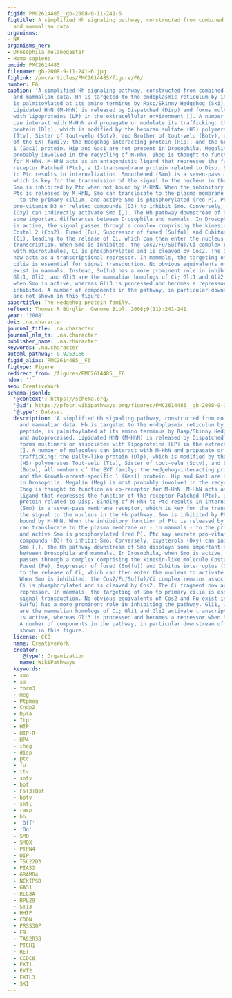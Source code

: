 ```yaml
---
figid: PMC2614485__gb-2008-9-11-241-6
figtitle: A simplified Hh signaling pathway, constructed from combined Drosophila
  and mammalian data
organisms:
- NA
organisms_ner:
- Drosophila melanogaster
- Homo sapiens
pmcid: PMC2614485
filename: gb-2008-9-11-241-6.jpg
figlink: /pmc/articles/PMC2614485/figure/F6/
number: F6
caption: 'A simplified Hh signaling pathway, constructed from combined Drosophila
  and mammalian data. Hh is targeted to the endoplasmic reticulum by its signal peptide,
  is palmitoylated at its amino terminus by Rasp/Skinny Hedgehog (Ski), and autoprocessed.
  Lipidated HhN (M-HhN) is released by Dispatched (Disp) and forms multimers or associates
  with lipoproteins (LP) in the extracellular environment []. A number of molecules
  can interact with M-HhN and propagate or modulate its trafficking: the Dally-like
  protein (Dlp), which is modified by the heparan sulfate (HS) polymerases Tout-velu
  (Ttv), Sister of tout-velu (Sotv), and Brother of tout-velu (Botv), all members
  of the EXT family; the Hedgehog-interacting protein (Hip); and the Growth-arrest-specific
  1 (Gas1) protein. Hip and Gas1 are not present in Drosophila. Megalin (Meg) is most
  probably involved in the recycling of M-HhN. Ihog is thought to function as co-receptor
  for M-HhN. M-HhN acts as an antagonistic ligand that represses the function of the
  receptor Patched (Ptc), a 12-transmembrane protein related to Disp. Binding of M-HhN
  to Ptc results in internalization. Smoothened (Smo) is a seven-pass membrane receptor,
  which is key for the transmission of the signal to the nucleus in the Hh pathway.
  Smo is inhibited by Ptc when not bound by M-HhN. When the inhibitory function of
  Ptc is released by M-HhN, Smo can translocate to the plasma membrane or - in mammals
  - to the primary cilium, and active Smo is phosphorylated (red P). Ptc may secrete
  pro-vitamin D3 or related compounds (D3) to inhibit Smo. Conversely, oxysterols
  (Oxy) can indirectly activate Smo [,]. The Hh pathway downstream of Smo displays
  some important differences between Drosophila and mammals. In Drosophila, when Smo
  is active, the signal passes through a complex comprising the kinesin-like molecule
  Costal 2 (Cos2), Fused (Fu), Suppressor of fused (Su(fu)) and Cubitus interruptus
  (Ci), leading to the release of Ci, which can then enter the nucleus to activate
  transcription. When Smo is inhibited, the Cos2/Fu/Su(fu)/Ci complex remains associated
  with microtubules, Ci is phosphorylated and is cleaved by Cos2. The Ci fragment
  now acts as a transcriptional repressor. In mammals, the targeting of Smo to primary
  cilia is essential for signal transduction. No obvious equivalents of Cos2 and Fu
  exist in mammals. Instead, Su(fu) has a more prominent role in inhibiting the pathway.
  Gli1, Gli2, and Gli3 are the mammalian homologs of Ci; Gli1 and Gli2 activate transcription
  when Smo is active, whereas Gli3 is processed and becomes a repressor when Smo is
  inhibited. A number of components in the pathway, in particular downstream of Smo,
  are not shown in this figure.'
papertitle: The Hedgehog protein family.
reftext: Thomas R Bürglin. Genome Biol. 2008;9(11):241-241.
year: '2008'
doi: .na.character
journal_title: .na.character
journal_nlm_ta: .na.character
publisher_name: .na.character
keywords: .na.character
automl_pathway: 0.9253166
figid_alias: PMC2614485__F6
figtype: Figure
redirect_from: /figures/PMC2614485__F6
ndex: ''
seo: CreativeWork
schema-jsonld:
  '@context': https://schema.org/
  '@id': https://pfocr.wikipathways.org/figures/PMC2614485__gb-2008-9-11-241-6.html
  '@type': Dataset
  description: 'A simplified Hh signaling pathway, constructed from combined Drosophila
    and mammalian data. Hh is targeted to the endoplasmic reticulum by its signal
    peptide, is palmitoylated at its amino terminus by Rasp/Skinny Hedgehog (Ski),
    and autoprocessed. Lipidated HhN (M-HhN) is released by Dispatched (Disp) and
    forms multimers or associates with lipoproteins (LP) in the extracellular environment
    []. A number of molecules can interact with M-HhN and propagate or modulate its
    trafficking: the Dally-like protein (Dlp), which is modified by the heparan sulfate
    (HS) polymerases Tout-velu (Ttv), Sister of tout-velu (Sotv), and Brother of tout-velu
    (Botv), all members of the EXT family; the Hedgehog-interacting protein (Hip);
    and the Growth-arrest-specific 1 (Gas1) protein. Hip and Gas1 are not present
    in Drosophila. Megalin (Meg) is most probably involved in the recycling of M-HhN.
    Ihog is thought to function as co-receptor for M-HhN. M-HhN acts as an antagonistic
    ligand that represses the function of the receptor Patched (Ptc), a 12-transmembrane
    protein related to Disp. Binding of M-HhN to Ptc results in internalization. Smoothened
    (Smo) is a seven-pass membrane receptor, which is key for the transmission of
    the signal to the nucleus in the Hh pathway. Smo is inhibited by Ptc when not
    bound by M-HhN. When the inhibitory function of Ptc is released by M-HhN, Smo
    can translocate to the plasma membrane or - in mammals - to the primary cilium,
    and active Smo is phosphorylated (red P). Ptc may secrete pro-vitamin D3 or related
    compounds (D3) to inhibit Smo. Conversely, oxysterols (Oxy) can indirectly activate
    Smo [,]. The Hh pathway downstream of Smo displays some important differences
    between Drosophila and mammals. In Drosophila, when Smo is active, the signal
    passes through a complex comprising the kinesin-like molecule Costal 2 (Cos2),
    Fused (Fu), Suppressor of fused (Su(fu)) and Cubitus interruptus (Ci), leading
    to the release of Ci, which can then enter the nucleus to activate transcription.
    When Smo is inhibited, the Cos2/Fu/Su(fu)/Ci complex remains associated with microtubules,
    Ci is phosphorylated and is cleaved by Cos2. The Ci fragment now acts as a transcriptional
    repressor. In mammals, the targeting of Smo to primary cilia is essential for
    signal transduction. No obvious equivalents of Cos2 and Fu exist in mammals. Instead,
    Su(fu) has a more prominent role in inhibiting the pathway. Gli1, Gli2, and Gli3
    are the mammalian homologs of Ci; Gli1 and Gli2 activate transcription when Smo
    is active, whereas Gli3 is processed and becomes a repressor when Smo is inhibited.
    A number of components in the pathway, in particular downstream of Smo, are not
    shown in this figure.'
  license: CC0
  name: CreativeWork
  creator:
    '@type': Organization
    name: WikiPathways
  keywords:
  - smo
  - sm
  - form3
  - meg
  - Ptpmeg
  - Cndp2
  - DptA
  - Itpr
  - HIP
  - HIP-R
  - HP4
  - ihog
  - disp
  - ptc
  - fu
  - ttv
  - sotv
  - bot
  - Fs(3)Bot
  - botv
  - sktl
  - rasp
  - hh
  - 'Off'
  - 'On'
  - SMO
  - SMOX
  - PTPN4
  - DIP
  - TSC22D3
  - PIAS2
  - GRAMD4
  - NCKIPSD
  - GAS1
  - REG3A
  - RPL29
  - ST13
  - HHIP
  - CDON
  - PRSS30P
  - F9
  - TAS2R38
  - PTCH1
  - RET
  - CCDC6
  - EXT1
  - EXT2
  - EXTL3
  - SKI
---
```

